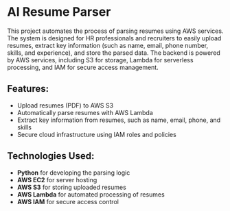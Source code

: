 # AI Resume Parser

This project automates the process of parsing resumes using AWS services. The system is designed for HR professionals and recruiters to easily upload resumes, extract key information (such as name, email, phone number, skills, and experience), and store the parsed data. The backend is powered by AWS services, including S3 for storage, Lambda for serverless processing, and IAM for secure access management.

## Features:
- Upload resumes (PDF) to AWS S3
- Automatically parse resumes with AWS Lambda
- Extract key information from resumes, such as name, email, phone, and skills
- Secure cloud infrastructure using IAM roles and policies

## Technologies Used:
- **Python** for developing the parsing logic
- **AWS EC2** for server hosting
- **AWS S3** for storing uploaded resumes
- **AWS Lambda** for automated processing of resumes
- **AWS IAM** for secure access control


